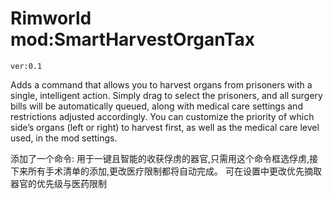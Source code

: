 # Rimworld mod:SmartHarvestOrganTax
    ver:0.1
Adds a command that allows you to harvest organs from prisoners with a single, intelligent action.
    Simply drag to select the prisoners, and all surgery bills will be automatically queued, along with medical care settings and restrictions adjusted accordingly.
    You can customize the priority of which side’s organs (left or right) to harvest first, as well as the medical care level used, in the mod settings.

添加了一个命令:
    用于一键且智能的收获俘虏的器官,只需用这个命令框选俘虏,接下来所有手术清单的添加,更改医疗限制都将自动完成。
    可在设置中更改优先摘取器官的优先级与医药限制

